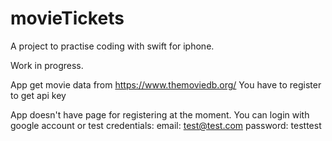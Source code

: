 # movieTickets

A project to practise coding with swift for iphone.

Work in progress.

App get movie data from https://www.themoviedb.org/
You have to register to get api key

App doesn't have page for registering at the moment. You can login with google account or test credentials:
  email: test@test.com 
  password: testtest

